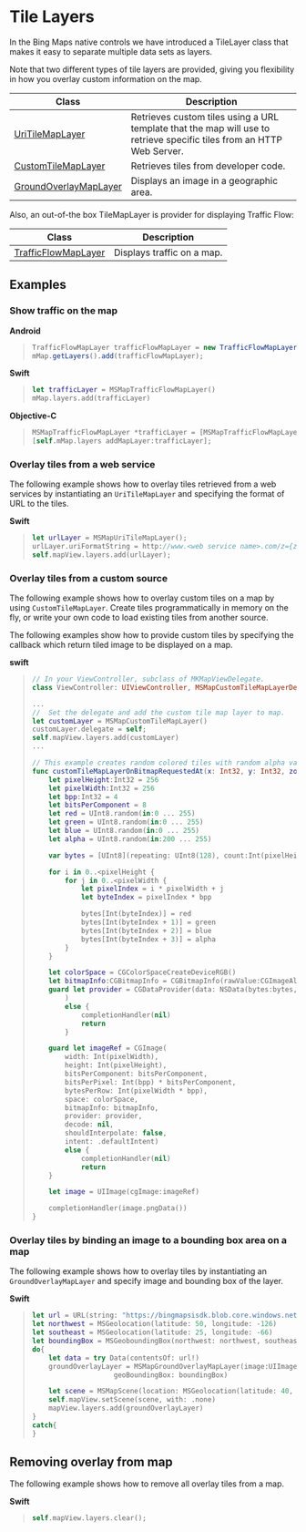 
# Tile Layers

In the Bing Maps native controls we have introduced a TileLayer class that makes it easy to separate multiple data sets as layers.

Note that two different types of tile layers are provided, giving you flexibility in how you overlay custom information on the map.

Class                                                     |  Description
----------------------------------------------------------| -------------------
[UriTileMapLayer](../map-control-api/UriTileMapLayer.md)              | Retrieves custom tiles using a URL template that the map will use to retrieve specific tiles from an HTTP Web Server.
[CustomTileMapLayer](../map-control-api/CustomTileMapLayer.md)        | Retrieves tiles from developer code.
[GroundOverlayMapLayer](../map-control-api/GroundOverlayMapLayer.md)  | Displays an image in a geographic area.


Also, an out-of-the box TileMapLayer is provider for displaying Traffic Flow:

Class                                                  |  Description
------------------------------------------------------ | -------------------
[TrafficFlowMapLayer](../map-control-api/TrafficFlowMapLayer.md)   | Displays traffic on a map.

## Examples

### Show traffic on the map

**Android**

>``` Java
>TrafficFlowMapLayer trafficFlowMapLayer = new TrafficFlowMapLayer();
>mMap.getLayers().add(trafficFlowMapLayer);
>```

**Swift**

>``` swift
> let trafficLayer = MSMapTrafficFlowMapLayer()
> mMap.layers.add(trafficLayer)
>```

**Objective-C**

>``` Objectivec
>MSMapTrafficFlowMapLayer *trafficLayer = [MSMapTrafficFlowMapLayer layer];
>[self.mMap.layers addMapLayer:trafficLayer];
>```

### Overlay tiles from a web service 

The following example shows how to overlay tiles retrieved from a web services by instantiating an `UriTileMapLayer` and specifying the format of URL to the tiles.

**Swift**

> ```swift
> let urlLayer = MSMapUriTileMapLayer();
> urlLayer.uriFormatString = http://www.<web service name>.com/z={zoomlevel}&x={x}&y={y}
> self.mapView.layers.add(urlLayer);
> ```

### Overlay tiles from a custom source

The following example shows how to overlay custom tiles on a map by using `CustomTileMapLayer`. Create tiles programmatically in memory on the fly, or write your own code to load existing tiles from another source.

The following examples show how to provide custom tiles by specifying the callback which return tiled image to be displayed on a map.

**swift**

> ``` swift
> // In your ViewController, subclass of MKMapViewDelegate.
> class ViewController: UIViewController, MSMapCustomTileMapLayerDelegate {
>
> ...
> //  Set the delegate and add the custom tile map layer to map.
> let customLayer = MSMapCustomTileMapLayer()
> customLayer.delegate = self;
> self.mapView.layers.add(customLayer)
> ...
> 
> // This example creates random colored tiles with random alpha value between 200 and 255 (fully opaque).
> func customTileMapLayerOnBitmapRequestedAt(x: Int32, y: Int32, zoom: Int32, completionHandler: ((Data?) -> Void)!) {
>     let pixelHeight:Int32 = 256
>     let pixelWidth:Int32 = 256
>     let bpp:Int32 = 4
>     let bitsPerComponent = 8
>     let red = UInt8.random(in:0 ... 255)
>     let green = UInt8.random(in:0 ... 255)
>     let blue = UInt8.random(in:0 ... 255)
>     let alpha = UInt8.random(in:200 ... 255)
>
>     var bytes = [UInt8](repeating: UInt8(128), count:Int(pixelHeight * pixelWidth * bpp))
>
>     for i in 0..<pixelHeight {
>         for j in 0..<pixelWidth {
>             let pixelIndex = i * pixelWidth + j
>             let byteIndex = pixelIndex * bpp
>
>             bytes[Int(byteIndex)] = red
>             bytes[Int(byteIndex + 1)] = green
>             bytes[Int(byteIndex + 2)] = blue
>             bytes[Int(byteIndex + 3)] = alpha
>         }
>     }
>
>     let colorSpace = CGColorSpaceCreateDeviceRGB()
>     let bitmapInfo:CGBitmapInfo = CGBitmapInfo(rawValue:CGImageAlphaInfo.premultipliedLast.rawValue)
>     guard let provider = CGDataProvider(data: NSData(bytes:bytes, length:bytes.count)
>         )
>         else {
>             completionHandler(nil)
>             return
>         }
>
>     guard let imageRef = CGImage(
>         width: Int(pixelWidth),
>         height: Int(pixelHeight),
>         bitsPerComponent: bitsPerComponent,
>         bitsPerPixel: Int(bpp) * bitsPerComponent,
>         bytesPerRow: Int(pixelWidth * bpp),
>         space: colorSpace,
>         bitmapInfo: bitmapInfo,
>         provider: provider,
>         decode: nil,
>         shouldInterpolate: false,
>         intent: .defaultIntent)
>         else {
>             completionHandler(nil)
>             return
>     }
>
>     let image = UIImage(cgImage:imageRef)
>
>     completionHandler(image.pngData())
> }
> ```

### Overlay tiles by binding an image to a bounding box area on a map 

The following example shows how to overlay tiles by instantiating an `GroundOverlayMapLayer` and specify image and bounding box of the layer.

**Swift**

> ``` swift
> let url = URL(string: "https://bingmapsisdk.blob.core.windows.net/isdksamples/us_counties.png")
> let northwest = MSGeolocation(latitude: 50, longitude: -126)
> let southeast = MSGeolocation(latitude: 25, longitude: -66)
> let boundingBox = MSGeoboundingBox(northwest: northwest, southeast: southeast)
> do{
>     let data = try Data(contentsOf: url!)
>     groundOverlayLayer = MSMapGroundOverlayMapLayer(image:UIImage(data:data)!,
>                     geoBoundingBox: boundingBox)
>
>     let scene = MSMapScene(location: MSGeolocation(latitude: 40, longitude: -98), zoomLevel: 4 )
>     self.mapView.setScene(scene, with: .none)
>     mapView.layers.add(groundOverlayLayer)
> }
> catch{
> }
>```

## Removing overlay from map

The following example shows how to remove all overlay tiles from a map.

**Swift**

>``` swift
> self.mapView.layers.clear();
> ```
